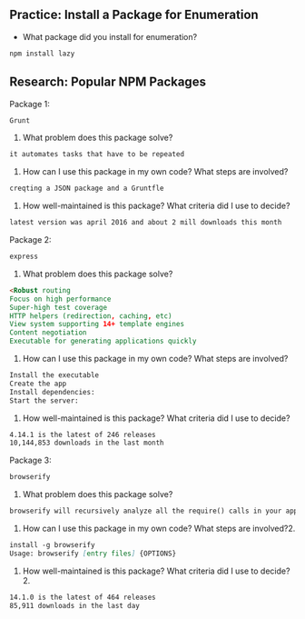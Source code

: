 ## Practice: Install a Package for Enumeration

- What package did you install for enumeration?

```md
npm install lazy
```

## Research: Popular NPM Packages

Package 1:
```md
Grunt
```
1.  What problem does this package solve?
```md
it automates tasks that have to be repeated
```
1.  How can I use this package in my own code? What steps are involved?
```md
creqting a JSON package and a Gruntfle
```
1.  How well-maintained is this package? What criteria did I use to decide?
```md
latest version was april 2016 and about 2 mill downloads this month
```

Package 2:
```md
express
```
1.  What problem does this package solve?
```md
<Robust routing
Focus on high performance
Super-high test coverage
HTTP helpers (redirection, caching, etc)
View system supporting 14+ template engines
Content negotiation
Executable for generating applications quickly

```
1.  How can I use this package in my own code? What steps are involved?
```md
Install the executable
Create the app
Install dependencies:
Start the server:
```
1.  How well-maintained is this package? What criteria did I use to decide?
```md
4.14.1 is the latest of 246 releases
10,144,853 downloads in the last month
```

Package 3:
```md
browserify
```
1.  What problem does this package solve?
```md
browserify will recursively analyze all the require() calls in your app in order to build a bundle you can serve up to the browser in a single <script> tag.
```
1.  How can I use this package in my own code? What steps are involved?2.
```md
install -g browserify
Usage: browserify [entry files] {OPTIONS}
```
1.  How well-maintained is this package? What criteria did I use to decide?2.
```md
14.1.0 is the latest of 464 releases
85,911 downloads in the last day
```
